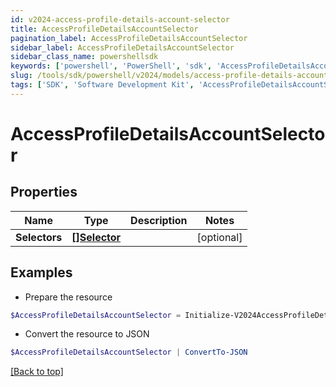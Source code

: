 ```yaml
---
id: v2024-access-profile-details-account-selector
title: AccessProfileDetailsAccountSelector
pagination_label: AccessProfileDetailsAccountSelector
sidebar_label: AccessProfileDetailsAccountSelector
sidebar_class_name: powershellsdk
keywords: ['powershell', 'PowerShell', 'sdk', 'AccessProfileDetailsAccountSelector', 'V2024AccessProfileDetailsAccountSelector'] 
slug: /tools/sdk/powershell/v2024/models/access-profile-details-account-selector
tags: ['SDK', 'Software Development Kit', 'AccessProfileDetailsAccountSelector', 'V2024AccessProfileDetailsAccountSelector']
---
```



# AccessProfileDetailsAccountSelector

## Properties

Name | Type | Description | Notes
------------ | ------------- | ------------- | -------------
**Selectors** | [**[]Selector**](selector) |  | [optional] 

## Examples

- Prepare the resource
```powershell
$AccessProfileDetailsAccountSelector = Initialize-V2024AccessProfileDetailsAccountSelector  -Selectors null
```

- Convert the resource to JSON
```powershell
$AccessProfileDetailsAccountSelector | ConvertTo-JSON
```


[[Back to top]](#) 

